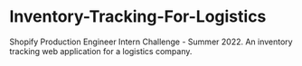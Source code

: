 # Inventory-Tracking-For-Logistics
Shopify Production Engineer Intern  Challenge - Summer 2022. An inventory tracking web application for a logistics company. 
